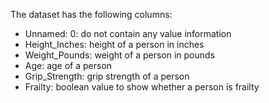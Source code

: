 The dataset has the following columns:
- Unnamed: 0: do not contain any value information
- Height_Inches: height of a person in inches
- Weight_Pounds: weight of a person in pounds
- Age: age of a person
- Grip_Strength: grip strength of a person
- Frailty: boolean value to show whether a person is frailty
